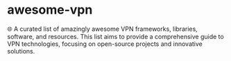 # awesome-vpn
🌐 A curated list of amazingly awesome VPN frameworks, libraries, software, and resources. This list aims to provide a comprehensive guide to VPN technologies, focusing on open-source projects and innovative solutions.
